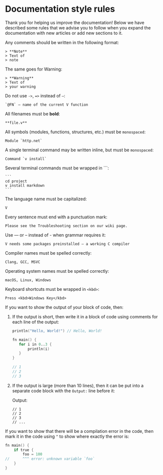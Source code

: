 # Documentation style rules

Thank you for helping us improve the documentation! Below we have described some rules that we
advise you to follow when you expand the documentation with new articles or add new sections to it.

Any comments should be written in the following format:

```
> **Note**
> Text of
> note
```

The same goes for Warning:

```
> **Warning**
> Text of
> your warning
```

Do not use `->`, `=>` instead of `–`:

```
`@FN` – name of the current V function
```

All filenames must be **bold**:

```
**file.v**
```

All symbols (modules, functions, structures, etc.) must be `monospaced`:

```
Module `http.net`
```

A single terminal command may be written inline, but must be `monospaced`:

```
Command `v install`
```

Several terminal commands must be wrapped in \`\`\`:

````
```
cd project
v install markdown
```
````

The language name must be capitalized:

```
V
```

Every sentence must end with a punctuation mark:

```
Please see the Troubleshooting section on our wiki page.
```

Use — or – instead of - when grammar requires it:

```
V needs some packages preinstalled — a working C compiler
```

Compiler names must be spelled correctly:

```
Clang, GCC, MSVC
```

Operating system names must be spelled correctly:

```
macOS, Linux, Windows
```

Keyboard shortcuts must be wrapped in `<kbd>`:

```
Press <kbd>Windows Key</kbd>
```

If you want to show the output of your block of code, then:

1. If the output is short, then write it in a block of code using comments for each line of the
   output:

    ```v
    println("Hello, World!") // Hello, World!
    ```

     ```v
    fn main() {
    	for i in 0..3 {
    		println(i)
    	}
    }
      
    // 1
    // 2
    // 3
     ```

2. If the output is large (more than 10 lines), then it can be put into a separate code block with
   the `Output:` line before it:

   Output:

    ```
    // 1
    // 2
    // 3
    // ...
    ```

If you want to show that there will be a compilation error in the code, then mark it in the code
using `^` to show where exactly the error is:

```v
fn main() {
	if true {
		foo = 100
//		^^^ error: unknown variable `foo`
	}
}
```
